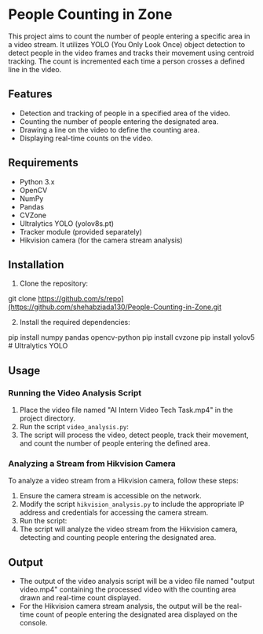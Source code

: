 # People Counting in Zone

This project aims to count the number of people entering a specific area in a video stream. It utilizes YOLO (You Only Look Once) object detection to detect people in the video frames and tracks their movement using centroid tracking. The count is incremented each time a person crosses a defined line in the video.

## Features
- Detection and tracking of people in a specified area of the video.
- Counting the number of people entering the designated area.
- Drawing a line on the video to define the counting area.
- Displaying real-time counts on the video.

## Requirements
- Python 3.x
- OpenCV
- NumPy
- Pandas
- CVZone
- Ultralytics YOLO (yolov8s.pt)
- Tracker module (provided separately)
- Hikvision camera (for the camera stream analysis)

## Installation
1. Clone the repository:

git clone  https://github.com/s/repo](https://github.com/shehabziada130/People-Counting-in-Zone.git


2. Install the required dependencies:

pip install numpy pandas opencv-python
pip install cvzone
pip install yolov5 # Ultralytics YOLO



## Usage
### Running the Video Analysis Script
1. Place the video file named "AI Intern Video Tech Task.mp4" in the project directory.
2. Run the script `video_analysis.py`:
3. The script will process the video, detect people, track their movement, and count the number of people entering the defined area.

### Analyzing a Stream from Hikvision Camera
To analyze a video stream from a Hikvision camera, follow these steps:

1. Ensure the camera stream is accessible on the network.
2. Modify the script `hikvision_analysis.py` to include the appropriate IP address and credentials for accessing the camera stream.
3. Run the script:
4. The script will analyze the video stream from the Hikvision camera, detecting and counting people entering the designated area.

## Output
- The output of the video analysis script will be a video file named "output video.mp4" containing the processed video with the counting area drawn and real-time count displayed.
- For the Hikvision camera stream analysis, the output will be the real-time count of people entering the designated area displayed on the console.

